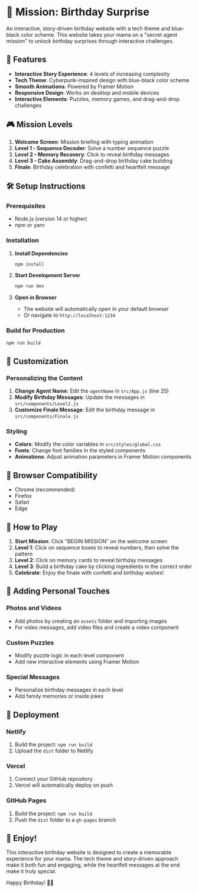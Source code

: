 # 🎂 Mission: Birthday Surprise

An interactive, story-driven birthday website with a tech theme and blue-black color scheme. This website takes your mama on a "secret agent mission" to unlock birthday surprises through interactive challenges.

## 🚀 Features

- **Interactive Story Experience**: 4 levels of increasing complexity
- **Tech Theme**: Cyberpunk-inspired design with blue-black color scheme
- **Smooth Animations**: Powered by Framer Motion
- **Responsive Design**: Works on desktop and mobile devices
- **Interactive Elements**: Puzzles, memory games, and drag-and-drop challenges

## 🎮 Mission Levels

1. **Welcome Screen**: Mission briefing with typing animation
2. **Level 1 - Sequence Decoder**: Solve a number sequence puzzle
3. **Level 2 - Memory Recovery**: Click to reveal birthday messages
4. **Level 3 - Cake Assembly**: Drag-and-drop birthday cake building
5. **Finale**: Birthday celebration with confetti and heartfelt message

## 🛠️ Setup Instructions

### Prerequisites
- Node.js (version 14 or higher)
- npm or yarn

### Installation

1. **Install Dependencies**
   ```bash
   npm install
   ```

2. **Start Development Server**
   ```bash
   npm run dev
   ```

3. **Open in Browser**
   - The website will automatically open in your default browser
   - Or navigate to `http://localhost:1234`

### Build for Production

```bash
npm run build
```

## 🎨 Customization

### Personalizing the Content

1. **Change Agent Name**: Edit the `agentName` in `src/App.js` (line 25)
2. **Modify Birthday Messages**: Update the messages in `src/components/Level2.js`
3. **Customize Finale Message**: Edit the birthday message in `src/components/Finale.js`

### Styling

- **Colors**: Modify the color variables in `src/styles/global.css`
- **Fonts**: Change font families in the styled components
- **Animations**: Adjust animation parameters in Framer Motion components

## 📱 Browser Compatibility

- Chrome (recommended)
- Firefox
- Safari
- Edge

## 🎯 How to Play

1. **Start Mission**: Click "BEGIN MISSION" on the welcome screen
2. **Level 1**: Click on sequence boxes to reveal numbers, then solve the pattern
3. **Level 2**: Click on memory cards to reveal birthday messages
4. **Level 3**: Build a birthday cake by clicking ingredients in the correct order
5. **Celebrate**: Enjoy the finale with confetti and birthday wishes!

## 🎁 Adding Personal Touches

### Photos and Videos
- Add photos by creating an `assets` folder and importing images
- For video messages, add video files and create a video component

### Custom Puzzles
- Modify puzzle logic in each level component
- Add new interactive elements using Framer Motion

### Special Messages
- Personalize birthday messages in each level
- Add family memories or inside jokes

## 🚀 Deployment

### Netlify
1. Build the project: `npm run build`
2. Upload the `dist` folder to Netlify

### Vercel
1. Connect your GitHub repository
2. Vercel will automatically deploy on push

### GitHub Pages
1. Build the project: `npm run build`
2. Push the `dist` folder to a `gh-pages` branch

## 🎉 Enjoy!

This interactive birthday website is designed to create a memorable experience for your mama. The tech theme and story-driven approach make it both fun and engaging, while the heartfelt messages at the end make it truly special.

Happy Birthday! 🎂✨ 